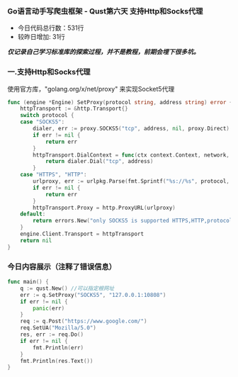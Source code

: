 ### Go语言动手写爬虫框架 - Qust第六天 支持Http和Socks代理

- 今日代码总行数：531行 
- 较昨日增加: 31行

***仅记录自己学习标准库的探索过程，并不是教程，前期会埋下很多坑。***

### 一.支持Http和Socks代理

使用官方库，"golang.org/x/net/proxy" 来实现Socket5代理

```go
func (engine *Engine) SetProxy(protocol string, address string) error {
	httpTransport := &http.Transport{}
	switch protocol {
	case "SOCKS5":
		dialer, err := proxy.SOCKS5("tcp", address, nil, proxy.Direct)
		if err != nil {
			return err
		}
		httpTransport.DialContext = func(ctx context.Context, network, address string) (net.Conn, error) {
			return dialer.Dial("tcp", address)
		}
	case "HTTPS", "HTTP":
		urlproxy, err := urlpkg.Parse(fmt.Sprintf("%s://%s", protocol, address))
		if err != nil {
			return err
		}
		httpTransport.Proxy = http.ProxyURL(urlproxy)
	default:
		return errors.New("only SOCKS5 is supported HTTPS,HTTP,protocol")
	}
	engine.Client.Transport = httpTransport
	return nil
}
```

### 今日内容展示（注释了错误信息）

```go
func main() {
	q := qust.New() //可以指定根网址
	err := q.SetProxy("SOCKS5", "127.0.0.1:10808")
	if err != nil {
		panic(err)
	}
	req := q.Post("https://www.google.com/")
	req.SetUA("Mozilla/5.0")
	res, err := req.Do()
	if err != nil {
		fmt.Println(err)
	}
	fmt.Println(res.Text())
}
```


